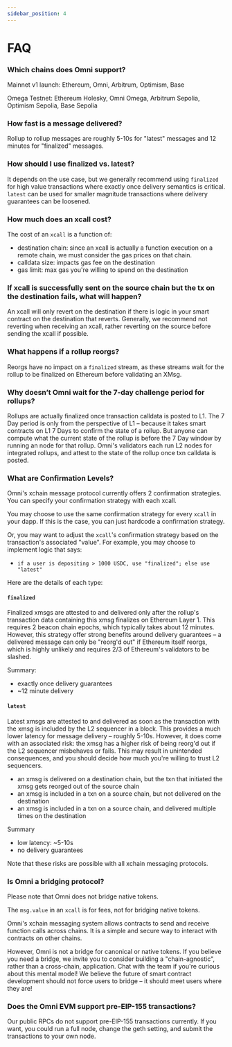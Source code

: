 ```yaml
---
sidebar_position: 4
---
```


# FAQ

### Which chains does Omni support?

Mainnet v1 launch: Ethereum, Omni, Arbitrum, Optimism, Base

Omega Testnet: Ethereum Holesky, Omni Omega, Arbitrum Sepolia, Optimism Sepolia, Base Sepolia

### How fast is a message delivered?

Rollup to rollup messages are roughly 5-10s for "latest" messages and 12 minutes for "finalized" messages.

### How should I use finalized vs. latest?

It depends on the use case, but we generally recommend using `finalized` for high value transactions where exactly once delivery semantics is critical. `latest` can be used for smaller magnitude transactions where delivery guarantees can be loosened.

### How much does an xcall cost?

The cost of an `xcall` is a function of:

- destination chain: since an xcall is actually a function execution on a remote chain, we must consider the gas prices on that chain.
- calldata size: impacts gas fee on the destination
- gas limit: max gas you're willing to spend on the destination

### If xcall is successfully sent on the source chain but the tx on the destination fails, what will happen?

An xcall will only revert on the destination if there is logic in your smart contract on the destination that reverts. Generally, we recommend not reverting when receiving an xcall, rather reverting on the source before sending the xcall if possible.

### What happens if a rollup reorgs?

Reorgs have no impact on a `finalized` stream, as these streams wait for the rollup to be finalized on Ethereum before validating an XMsg.

### Why doesn’t Omni wait for the 7-day challenge period for rollups?

Rollups are actually finalized once transaction calldata is posted to L1. The 7 Day period is only from the perspective of L1 – because it takes smart contracts on L1 7 Days to confirm the state of a rollup. But anyone can compute what the current state of the rollup is before the 7 Day window by running an node for that rollup. Omni's validators each run L2 nodes for integrated rollups, and attest to the state of the rollup once txn calldata is posted.

### What are Confirmation Levels?

Omni's xchain message protocol currently offers 2 confirmation strategies. You can specify your confirmation strategy with each xcall.

You may choose to use the same confirmation strategy for every `xcall` in your dapp. If this is the case, you can just hardcode a confirmation strategy.

Or, you may want to adjust the `xcall`'s confirmation strategy based on the transaction's associated "value". For example, you may choose to implement logic that says:

- `if a user is depositing > 1000 USDC, use "finalized"; else use "latest"`

Here are the details of each type:

#### `finalized`

Finalized xmsgs are attested to and delivered only after the rollup's transaction data containing this xmsg finalizes on Ethereum Layer 1. This requires 2 beacon chain epochs, which typically takes about 12 minutes. However, this strategy offer strong benefits around delivery guarantees – a delivered message can only be "reorg'd out" if Ethereum itself reorgs, which is highly unlikely and requires 2/3 of Ethereum's validators to be slashed.

Summary:

- exactly once delivery guarantees
- ~12 minute delivery

#### `latest`

Latest xmsgs are attested to and delivered as soon as the transaction with the xmsg is included by the L2 sequencer in a block. This provides a much lower latency for message delivery – roughly 5-10s. However, it does come with an associated risk: the xmsg has a higher risk of being reorg'd out if the L2 sequencer misbehaves or fails. This may result in unintended consequences, and you should decide how much you're willing to trust L2 sequencers.

- an xmsg is delivered on a destination chain, but the txn that initiated the xmsg gets reorged out of the source chain
- an xmsg is included in a txn on a source chain, but not delivered on the destination
- an xmsg is included in a txn on a source chain, and delivered multiple times on the destination

Summary

- low latency: ~5-10s
- no delivery guarantees

Note that these risks are possible with all xchain messaging protocols.

### Is Omni a bridging protocol?

Please note that Omni does not bridge native tokens.

The `msg.value` in an `xcall` is for fees, not for bridging native tokens.

Omni's xchain messaging system allows contracts to send and receive function calls across chains. It is a simple and secure way to interact with contracts on other chains.

However, Omni is not a bridge for canonical or native tokens. If you believe you need a bridge, we invite you to consider building a "chain-agnostic", rather than a cross-chain, application. Chat with the team if you're curious about this mental model! We believe the future of smart contract development should not force users to bridge – it should meet users where they are!

### Does the Omni EVM support pre-EIP-155 transactions?

Our public RPCs do not support pre-EIP-155 transactions currently. If you want, you could run a full node, change the geth setting, and submit the transactions to your own node.
